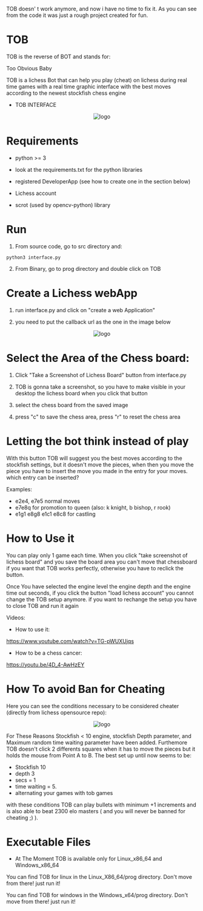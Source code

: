 TOB doesn' t work anymore, and now i have no time to fix
it. As you can see from the code it was just a rough
project created for fun. 

# TOB
 
TOB is the reverse of BOT and stands for:

Too
Obvious
Baby

TOB is a lichess Bot that can help you play (cheat) on lichess during real time games with a real time graphic interface with the best moves
according to the newest stockfish chess engine

- TOB INTERFACE
 <p align="center">
  <img src="https://i.ibb.co/tMZPwkh/tob22.png" alt="logo">
</p>

# Requirements

- python >= 3

- look at the requirements.txt for the python libraries

- registered DeveloperApp (see how to create one in the section below)

- Lichess account

- scrot (used by opencv-python) library

# Run

1) From source code, go to src directory and:

```
python3 interface.py
```

2) From Binary, go to prog directory and double click on TOB

# Create a Lichess webApp

1) run interface.py and click on "create a web Application"

2) you need to put the callback url as the one in the image below

 <p align="center">
  <img src="https://i.ibb.co/tKrTCfw/Annotazione-2019-09-10-113314.png" alt="logo">
</p>

# Select the Area of the Chess board:

1) Click "Take a Screenshot of Lichess Board" button from interface.py

2) TOB is gonna take a screenshot, so you have to  make visible in your desktop the lichess board when you click that button

3) select the chess board from the saved image

4) press "c" to save the chess area, press "r" to reset the chess area

# Letting the bot think instead of play

With this button TOB will suggest you the best moves according to the stockfish settings, but it doesn't move the pieces,
when then you move the piece you have to insert the move you made in the entry for your moves. which entry can be inserted?

Examples:

- e2e4, e7e5 normal moves
- e7e8q for promotion to queen (also: k knight, b bishop, r rook)
- e1g1 e8g8 e1c1 e8c8 for castling 

# How to Use it

You can play only 1 game each time.
When you click "take screenshot of lichess board" and you save the board area
you can't move that chessboard if you want that TOB works perfectly,
otherwise you have to reclick the button.

Once You have selected the engine level the engine depth and the engine time out seconds, if you click the button "load lichess account" you cannot change
the TOB setup anymore. if you want to rechange the setup you have to close TOB and run it again

Videos:

- How to use it:
 
https://www.youtube.com/watch?v=TG-pWUXUjqs

- How to be a chess cancer:

https://youtu.be/4D_4-AwHzEY


# How To avoid Ban for Cheating

Here you can see the conditions necessary to be considered cheater (directly from lichess opensource repo):

 <p align="center">
  <img src="https://i.ibb.co/jvmP5MR/Schermata-del-2019-09-15-23-48-45.png" alt="logo">
</p>

For These Reasons Stockfish < 10 engine, stockfish Depth parameter, and Maximum random time waiting parameter have been added.
Furthemore TOB doesn't click 2 differents squares when it has to move the pieces but it holds the mouse
from Point A to B. The best set up until now seems to be:
- Stockfish 10 
- depth 3 
- secs = 1 
- time waiting = 5.
- alternating your games with tob games

with these conditions TOB can play bullets with minimum +1 increments and is also able to beat 2300 elo masters
(  and you will never be banned for cheating ;)  ).

# Executable Files

- At The Moment TOB is available only for Linux_x86_64 and Windows_x86_64

You can find TOB for linux in the Linux_X86_64/prog directory. Don't move from there! just run it! 

You can find TOB for windows in the Windows_x64/prog directory. Don't move from there! just run it! 
